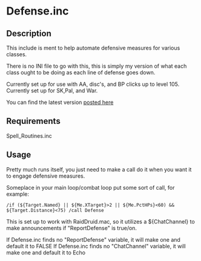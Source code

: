 # Defense.inc

## Description

This include is ment to help automate defensive measures for various classes.

There is no INI file to go with this, this is simply my version of what each class ought to be doing as each line of defense goes down.

Currently set up for use with AA, disc's, and BP clicks up to level 105. Currently set up for SK,Pal, and War.

You can find the latest version [posted here](https://macroquest.org/phpBB3/viewtopic.php?f=49&t=19817)

## Requirements

Spell\_Routines.inc

## Usage

Pretty much runs itself, you just need to make a call do it when you want it to engage defensive measures.

Someplace in your main loop/combat loop put some sort of call, for example:

`/if (${Target.Named} || ${Me.XTarget}>2 || ${Me.PctHPs}<60) && ${Target.Distance}<75) /call Defense`

This is set up to work with RaidDruid.mac, so it utilizes a ${ChatChannel} to make announcements if "ReportDefense" is true/on.

If Defense.inc finds no "ReportDefense" variable, it will make one and default it to FALSE If Defense.inc finds no "ChatChannel" variable, it will make one and default it to Echo

